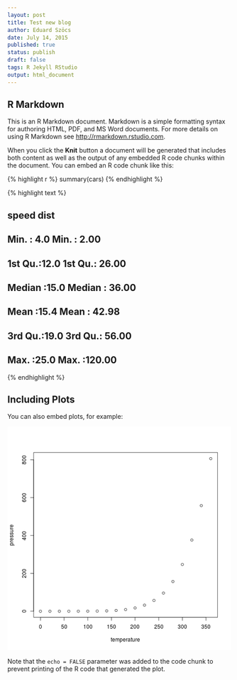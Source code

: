 ```yaml
---
layout: post
title: Test new blog
author: Eduard Szöcs
date: July 14, 2015
published: true
status: publish
draft: false
tags: R Jekyll RStudio
output: html_document
---
```

 

 
## R Markdown
 
This is an R Markdown document. Markdown is a simple formatting syntax for authoring HTML, PDF, and MS Word documents. For more details on using R Markdown see <http://rmarkdown.rstudio.com>.
 
When you click the **Knit** button a document will be generated that includes both content as well as the output of any embedded R code chunks within the document. You can embed an R code chunk like this:
 

{% highlight r %}
summary(cars)
{% endhighlight %}



{% highlight text %}
##      speed           dist       
##  Min.   : 4.0   Min.   :  2.00  
##  1st Qu.:12.0   1st Qu.: 26.00  
##  Median :15.0   Median : 36.00  
##  Mean   :15.4   Mean   : 42.98  
##  3rd Qu.:19.0   3rd Qu.: 56.00  
##  Max.   :25.0   Max.   :120.00
{% endhighlight %}
 
## Including Plots
 
You can also embed plots, for example:
 
![plot of chunk pressure](/figures/pressure-1.png) 
 
Note that the `echo = FALSE` parameter was added to the code chunk to prevent printing of the R code that generated the plot.
